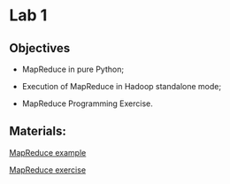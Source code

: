 # Lab 1

## Objectives

+ MapReduce in pure Python;

+ Execution of MapReduce in Hadoop standalone mode;

+ MapReduce Programming Exercise.

## Materials:

[MapReduce example](https://github.com/smduarte/spbd-2324/blob/main/lab1/SPBD_Labs_mapreduce1.ipynb)

[MapReduce exercise](https://github.com/smduarte/spbd-2324/blob/main/lab1/SPBD_Labs_mapreduce1_exercise.ipynb)
